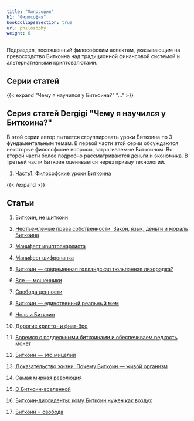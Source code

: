 ```yaml
---
title: "Философия"
h1: "Философия"
bookCollapseSection: true
url: philosophy
weight: 6
---
```


Подраздел, посвященный философским аспектам, указывающим на превосходство Биткоина над традиционной финансовой системой и альтернативными криптовалютами.

## Cерии статей

{{< expand "Чему я научился у Биткоина?" "..." >}}
## Серия статей Dergigi "Чему я научился у Биткоина?"
В этой серии автор пытается сгруппировать уроки Биткоина по 3 фундаментальным темам. В первой части этой серии обсуждаются некоторые философские вопросы, затрагиваемые Биткоином. Во второй части более подробно рассматриваются деньги и экономика. В третьей части Биткоин оценивается через призму технологий. 

1. [Часть1. Философские уроки Биткоина](/chemu-ya-nauchilsya-u-bitcoina/filosofskie-uroki-bitcoina)

{{< /expand >}}

## Статьи

1. [Биткоин, не щиткоин](/ne-shitcoin)

2. [Неотъемлемые права собственности. Закон, язык, деньги и мораль Биткоина](/neotemlemye-prava-sobstvennosti)

3. [Манифест криптоанархиста](/manifest-kriptoanarhista)

4. [Манифест шифропанка](/manifest-shifropanka)

5. [Биткоин — современная голландская тюльпанная лихорадка?](/tyulpannaya-lihoradka)

6. [Все — мошенники](/vse-moshenniki)

7. [Свобода ценности](/svoboda-cennosti)

8. [Биткоин — единственный реальный мем](/bitcoin-meme)

9. [Ноль и Биткоин](/nol-i-bitcoin)

10. [Дорогие крипто- и фиат-бро](/crypto-bro)

11. [Боремся с поддельными биткоинами и обеспечиваем редкость монет](/boremsya-s-poddelnymi-bitcoin)

12. [Биткоин — это мицелий](/bitсoin-eto-micelij)

13. [Доказательство жизни. Почему Биткоин — живой организм](/pochemu-bitcoin-zhivoj-organizm)

14. [Самая мирная революция](/samaya-mirnaya-revolyuciya)

15. [О Биткоин-вселенной](/o-bitcoin-vselennoj)

16. [Биткоин-диссиденты: кому Биткоин нужен как воздух](/bitcoin-dissidenty)

17. [Биткоин = свобода](/bitcoin-svoboda)

